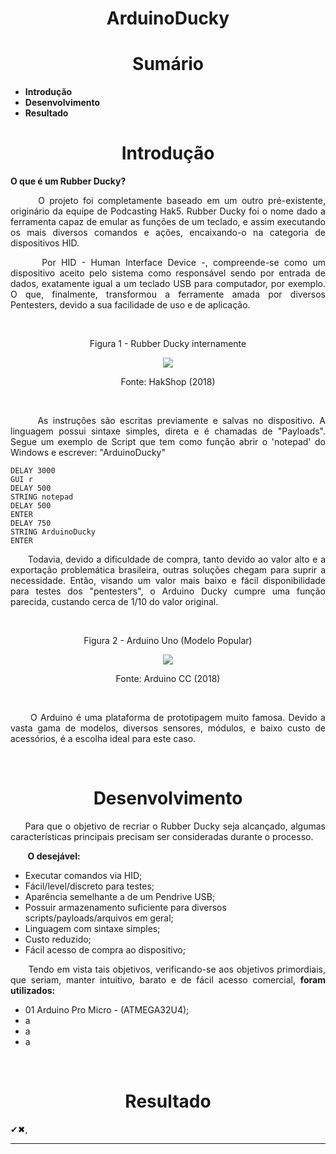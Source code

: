 
<div align="center"><h1>ArduinoDucky</h1></div>
<div align="center"><h1>Sumário</h1></div>

 - **Introdução**
 - **Desenvolvimento**
 - **Resultado**

<div align="center"><h1>Introdução</h1></div>

<p> <strong> O que é um Rubber Ducky?</strong> </p>
<p align=justify>&nbsp;&nbsp;&nbsp;&nbsp;&nbsp;&nbsp;O projeto foi completamente baseado em um outro pré-existente, originário da equipe de Podcasting Hak5. Rubber Ducky foi o nome dado a ferramenta capaz de emular as funções de um teclado, e assim executando os mais diversos comandos e ações, encaixando-o na categoria de dispositivos HID. </p>
<p align=justify>&nbsp;&nbsp;&nbsp;&nbsp;&nbsp;&nbsp;Por HID - Human Interface Device -, compreende-se como um dispositivo aceito pelo sistema como responsável sendo por entrada de dados, exatamente igual a um teclado USB para computador, por exemplo. O que, finalmente, transformou a ferramente amada por diversos Pentesters, devido a sua facilidade de uso e de aplicação.</p>

<br>
<p align=center>Figura 1 - Rubber Ducky internamente</p>
<div align="center"><img src="https://cdn.shopify.com/s/files/1/0068/2142/products/4_35611eac-0b76-4cdb-a716-b37665b26bd9.jpg?v=1494296097"></div>
<p align=center>Fonte: HakShop (2018)</p>
<br>

<p align=justify>&nbsp;&nbsp;&nbsp;&nbsp;&nbsp;&nbsp;As instruções são escritas previamente e salvas no dispositivo. A linguagem possui sintaxe simples, direta e é chamadas de "Payloads". Segue um exemplo de Script que tem como função abrir o 'notepad' do Windows e escrever: "ArduinoDucky"</p>

    DELAY 3000
    GUI r
    DELAY 500
    STRING notepad
    DELAY 500
    ENTER
    DELAY 750
    STRING ArduinoDucky
    ENTER
<p align=justify>&nbsp;&nbsp;&nbsp;&nbsp;&nbsp;&nbsp;Todavia, devido a dificuldade de compra, tanto devido ao valor alto e a exportação problemática brasileira, outras soluções chegam para suprir a necessidade. Então, visando um valor mais baixo e fácil disponibilidade para testes dos "pentesters", o Arduino Ducky cumpre uma função parecida, custando cerca de 1/10 do valor original. </p> 

<br>
<p align=center>Figura 2 - Arduino Uno (Modelo Popular)</p>
<div align="center"> <img src="https://store-cdn.arduino.cc/usa/catalog/product/cache/1/image/520x330/604a3538c15e081937dbfbd20aa60aad/a/0/a000066_featured.jpg"></div>
<p align=center>Fonte: Arduino CC (2018)</p>
<br>

<p align=justify>&nbsp;&nbsp;&nbsp;&nbsp;&nbsp;&nbsp;O Arduino é uma plataforma de prototipagem muito famosa. Devido a vasta gama de modelos, diversos sensores, módulos, e baixo custo de acessórios, é a escolha ideal para este caso. </p> 
 <br>
 
<div align="center"><h1>Desenvolvimento</h1></div>

<p align=justify>&nbsp;&nbsp;&nbsp;&nbsp;&nbsp;Para que o objetivo de recriar o Rubber Ducky seja alcançado, algumas características principais precisam ser consideradas durante o processo.</p>
<p align=justify>&nbsp;&nbsp;&nbsp;&nbsp;&nbsp;&nbsp;
<strong>O desejável:</strong>

 - Executar comandos via HID; 
 - Fácil/level/discreto para testes;
 - Aparência semelhante a de um Pendrive USB;
 - Possuir armazenamento suficiente para  diversos scripts/payloads/arquivos em geral;
 - Linguagem com sintaxe simples;
 - Custo reduzido;
 - Fácil acesso de compra ao dispositivo;
</p>
<p align=justify>&nbsp;&nbsp;&nbsp;&nbsp;&nbsp;&nbsp;Tendo em vista tais objetivos, verificando-se aos objetivos primordiais, que seriam, manter intuitivo, barato e de fácil acesso comercial, <strong>foram utilizados:</strong></p>

 - 01 Arduino Pro Micro - (ATMEGA32U4);
 - a
 - a
 - a
 <br>
 

<div align="center"><h1>Resultado</h1></div>
<p>
✔✖,
</p>

----------
